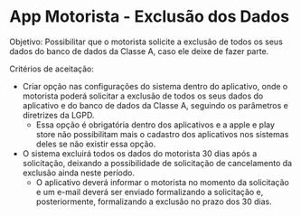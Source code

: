 # **App Motorista \- Exclusão dos Dados**

Objetivo: Possibilitar que o motorista solicite a exclusão de todos os seus dados do banco de dados da Classe A, caso ele deixe de fazer parte.

Critérios de aceitação:

* Criar opção nas configurações do sistema dentro do aplicativo, onde o motorista poderá solicitar a exclusão de todos os seus dados do aplicativo e do banco de dados da Classe A, seguindo os parâmetros e diretrizes da LGPD.  
  * Essa opção é obrigatória dentro dos aplicativos e a apple e play store não possibilitam mais o cadastro dos aplicativos nos sistemas deles se não existir essa opção.  
* O sistema excluirá todos os dados do motorista 30 dias após a solicitação, deixando a possibilidade de solicitação de cancelamento da exclusão ainda neste período.  
  * O aplicativo deverá informar o motorista no momento da solicitação e um e-mail deverá ser enviado formalizando a solicitação e, posteriormente, formalizando a exclusão no prazo dos 30 dias.

